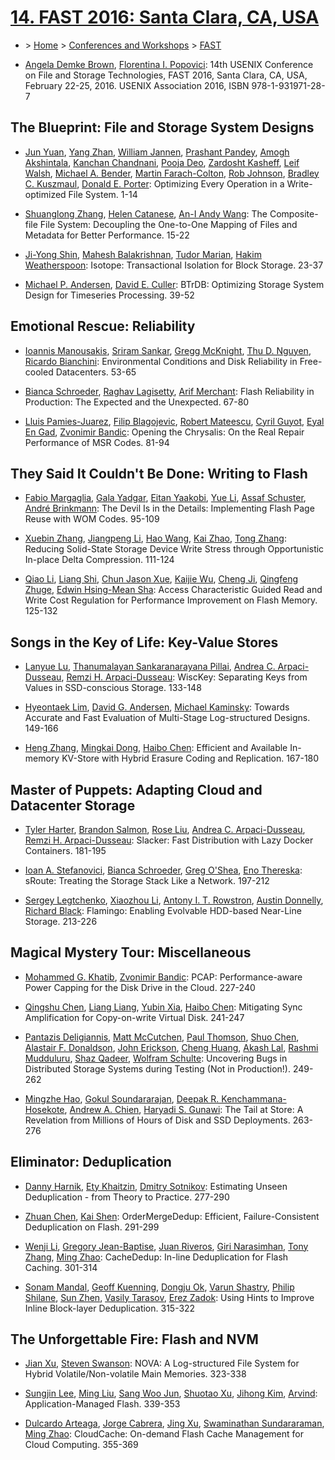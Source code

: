 # [14. FAST 2016: Santa Clara, CA, USA](http://dblp.uni-trier.de/db/conf/fast/fast2016.html)

- \> [Home](http://dblp.uni-trier.de/) > [Conferences and Workshops](http://dblp.uni-trier.de/db/conf) > [FAST](http://dblp.uni-trier.de/db/conf/fast/index.html)

- [Angela Demke Brown](http://dblp.uni-trier.de/pers/hd/b/Brown:Angela_Demke), [Florentina I. Popovici](http://dblp.uni-trier.de/pers/hd/p/Popovici:Florentina_I=):
  14th USENIX Conference on File and Storage Technologies, FAST 2016, Santa Clara, CA, USA, February 22-25, 2016. USENIX Association 2016, ISBN 978-1-931971-28-7

## The Blueprint: File and Storage System Designs

- [Jun Yuan](http://dblp.uni-trier.de/pers/hd/y/Yuan:Jun), [Yang Zhan](http://dblp.uni-trier.de/pers/hd/z/Zhan:Yang), [William Jannen](http://dblp.uni-trier.de/pers/hd/j/Jannen:William), [Prashant Pandey](http://dblp.uni-trier.de/pers/hd/p/Pandey:Prashant), [Amogh Akshintala](http://dblp.uni-trier.de/pers/hd/a/Akshintala:Amogh), [Kanchan Chandnani](http://dblp.uni-trier.de/pers/hd/c/Chandnani:Kanchan), [Pooja Deo](http://dblp.uni-trier.de/pers/hd/d/Deo:Pooja), [Zardosht Kasheff](http://dblp.uni-trier.de/pers/hd/k/Kasheff:Zardosht), [Leif Walsh](http://dblp.uni-trier.de/pers/hd/w/Walsh:Leif), [Michael A. Bender](http://dblp.uni-trier.de/pers/hd/b/Bender:Michael_A=), [Martin Farach-Colton](http://dblp.uni-trier.de/pers/hd/f/Farach=Colton:Martin), [Rob Johnson](http://dblp.uni-trier.de/pers/hd/j/Johnson:Rob), [Bradley C. Kuszmaul](http://dblp.uni-trier.de/pers/hd/k/Kuszmaul:Bradley_C=), [Donald E. Porter](http://dblp.uni-trier.de/pers/hd/p/Porter:Donald_E=):
  Optimizing Every Operation in a Write-optimized File System. 1-14

- [Shuanglong Zhang](http://dblp.uni-trier.de/pers/hd/z/Zhang:Shuanglong), [Helen Catanese](http://dblp.uni-trier.de/pers/hd/c/Catanese:Helen), [An-I Andy Wang](http://dblp.uni-trier.de/pers/hd/w/Wang:An=I_Andy):
  The Composite-file File System: Decoupling the One-to-One Mapping of Files and Metadata for Better Performance. 15-22

- [Ji-Yong Shin](http://dblp.uni-trier.de/pers/hd/s/Shin:Ji=Yong), [Mahesh Balakrishnan](http://dblp.uni-trier.de/pers/hd/b/Balakrishnan:Mahesh), [Tudor Marian](http://dblp.uni-trier.de/pers/hd/m/Marian:Tudor), [Hakim Weatherspoon](http://dblp.uni-trier.de/pers/hd/w/Weatherspoon:Hakim):
  Isotope: Transactional Isolation for Block Storage. 23-37

- [Michael P. Andersen](http://dblp.uni-trier.de/pers/hd/a/Andersen:Michael_P=), [David E. Culler](http://dblp.uni-trier.de/pers/hd/c/Culler:David_E=):
  BTrDB: Optimizing Storage System Design for Timeseries Processing. 39-52

## Emotional Rescue: Reliability

- [Ioannis Manousakis](http://dblp.uni-trier.de/pers/hd/m/Manousakis:Ioannis), [Sriram Sankar](http://dblp.uni-trier.de/pers/hd/s/Sankar:Sriram), [Gregg McKnight](http://dblp.uni-trier.de/pers/hd/m/McKnight:Gregg), [Thu D. Nguyen](http://dblp.uni-trier.de/pers/hd/n/Nguyen:Thu_D=), [Ricardo Bianchini](http://dblp.uni-trier.de/pers/hd/b/Bianchini:Ricardo):
  Environmental Conditions and Disk Reliability in Free-cooled Datacenters. 53-65

- [Bianca Schroeder](http://dblp.uni-trier.de/pers/hd/s/Schroeder:Bianca), [Raghav Lagisetty](http://dblp.uni-trier.de/pers/hd/l/Lagisetty:Raghav), [Arif Merchant](http://dblp.uni-trier.de/pers/hd/m/Merchant:Arif):
  Flash Reliability in Production: The Expected and the Unexpected. 67-80

- [Lluis Pamies-Juarez](http://dblp.uni-trier.de/pers/hd/p/Pamies=Juarez:Lluis), [Filip Blagojevic](http://dblp.uni-trier.de/pers/hd/b/Blagojevic:Filip), [Robert Mateescu](http://dblp.uni-trier.de/pers/hd/m/Mateescu:Robert), [Cyril Guyot](http://dblp.uni-trier.de/pers/hd/g/Guyot:Cyril), [Eyal En Gad](http://dblp.uni-trier.de/pers/hd/g/Gad:Eyal_En), [Zvonimir Bandic](http://dblp.uni-trier.de/pers/hd/b/Bandic:Zvonimir):
  Opening the Chrysalis: On the Real Repair Performance of MSR Codes. 81-94

## They Said It Couldn't Be Done: Writing to Flash

- [Fabio Margaglia](http://dblp.uni-trier.de/pers/hd/m/Margaglia:Fabio), [Gala Yadgar](http://dblp.uni-trier.de/pers/hd/y/Yadgar:Gala), [Eitan Yaakobi](http://dblp.uni-trier.de/pers/hd/y/Yaakobi:Eitan), [Yue Li](http://dblp.uni-trier.de/pers/hd/l/Li:Yue), [Assaf Schuster](http://dblp.uni-trier.de/pers/hd/s/Schuster:Assaf), [André Brinkmann](http://dblp.uni-trier.de/pers/hd/b/Brinkmann:Andr=eacute=):
  The Devil Is in the Details: Implementing Flash Page Reuse with WOM Codes. 95-109

- [Xuebin Zhang](http://dblp.uni-trier.de/pers/hd/z/Zhang:Xuebin), [Jiangpeng Li](http://dblp.uni-trier.de/pers/hd/l/Li:Jiangpeng), [Hao Wang](http://dblp.uni-trier.de/pers/hd/w/Wang:Hao), [Kai Zhao](http://dblp.uni-trier.de/pers/hd/z/Zhao:Kai), [Tong Zhang](http://dblp.uni-trier.de/pers/hd/z/Zhang_0002:Tong):
  Reducing Solid-State Storage Device Write Stress through Opportunistic In-place Delta Compression. 111-124

- [Qiao Li](http://dblp.uni-trier.de/pers/hd/l/Li:Qiao), [Liang Shi](http://dblp.uni-trier.de/pers/hd/s/Shi:Liang), [Chun Jason Xue](http://dblp.uni-trier.de/pers/hd/x/Xue:Chun_Jason), [Kaijie Wu](http://dblp.uni-trier.de/pers/hd/w/Wu_0001:Kaijie), [Cheng Ji](http://dblp.uni-trier.de/pers/hd/j/Ji:Cheng), [Qingfeng Zhuge](http://dblp.uni-trier.de/pers/hd/z/Zhuge:Qingfeng), [Edwin Hsing-Mean Sha](http://dblp.uni-trier.de/pers/hd/s/Sha:Edwin_Hsing=Mean):
  Access Characteristic Guided Read and Write Cost Regulation for Performance Improvement on Flash Memory. 125-132

## Songs in the Key of Life: Key-Value Stores

- [Lanyue Lu](http://dblp.uni-trier.de/pers/hd/l/Lu:Lanyue), [Thanumalayan Sankaranarayana Pillai](http://dblp.uni-trier.de/pers/hd/p/Pillai:Thanumalayan_Sankaranarayana), [Andrea C. Arpaci-Dusseau](http://dblp.uni-trier.de/pers/hd/a/Arpaci=Dusseau:Andrea_C=), [Remzi H. Arpaci-Dusseau](http://dblp.uni-trier.de/pers/hd/a/Arpaci=Dusseau:Remzi_H=):
  WiscKey: Separating Keys from Values in SSD-conscious Storage. 133-148

- [Hyeontaek Lim](http://dblp.uni-trier.de/pers/hd/l/Lim:Hyeontaek), [David G. Andersen](http://dblp.uni-trier.de/pers/hd/a/Andersen:David_G=), [Michael Kaminsky](http://dblp.uni-trier.de/pers/hd/k/Kaminsky:Michael):
  Towards Accurate and Fast Evaluation of Multi-Stage Log-structured Designs. 149-166

- [Heng Zhang](http://dblp.uni-trier.de/pers/hd/z/Zhang:Heng), [Mingkai Dong](http://dblp.uni-trier.de/pers/hd/d/Dong:Mingkai), [Haibo Chen](http://dblp.uni-trier.de/pers/hd/c/Chen:Haibo):
  Efficient and Available In-memory KV-Store with Hybrid Erasure Coding and Replication. 167-180

## Master of Puppets: Adapting Cloud and Datacenter Storage

- [Tyler Harter](http://dblp.uni-trier.de/pers/hd/h/Harter:Tyler), [Brandon Salmon](http://dblp.uni-trier.de/pers/hd/s/Salmon:Brandon), [Rose Liu](http://dblp.uni-trier.de/pers/hd/l/Liu:Rose), [Andrea C. Arpaci-Dusseau](http://dblp.uni-trier.de/pers/hd/a/Arpaci=Dusseau:Andrea_C=), [Remzi H. Arpaci-Dusseau](http://dblp.uni-trier.de/pers/hd/a/Arpaci=Dusseau:Remzi_H=):
  Slacker: Fast Distribution with Lazy Docker Containers. 181-195

- [Ioan A. Stefanovici](http://dblp.uni-trier.de/pers/hd/s/Stefanovici:Ioan_A=), [Bianca Schroeder](http://dblp.uni-trier.de/pers/hd/s/Schroeder:Bianca), [Greg O'Shea](http://dblp.uni-trier.de/pers/hd/o/O=Shea:Greg), [Eno Thereska](http://dblp.uni-trier.de/pers/hd/t/Thereska:Eno):
  sRoute: Treating the Storage Stack Like a Network. 197-212

- [Sergey Legtchenko](http://dblp.uni-trier.de/pers/hd/l/Legtchenko:Sergey), [Xiaozhou Li](http://dblp.uni-trier.de/pers/hd/l/Li:Xiaozhou), [Antony I. T. Rowstron](http://dblp.uni-trier.de/pers/hd/r/Rowstron:Antony_I=_T=), [Austin Donnelly](http://dblp.uni-trier.de/pers/hd/d/Donnelly:Austin), [Richard Black](http://dblp.uni-trier.de/pers/hd/b/Black:Richard):
  Flamingo: Enabling Evolvable HDD-based Near-Line Storage. 213-226

## Magical Mystery Tour: Miscellaneous

- [Mohammed G. Khatib](http://dblp.uni-trier.de/pers/hd/k/Khatib:Mohammed_G=), [Zvonimir Bandic](http://dblp.uni-trier.de/pers/hd/b/Bandic:Zvonimir):
  PCAP: Performance-aware Power Capping for the Disk Drive in the Cloud. 227-240

- [Qingshu Chen](http://dblp.uni-trier.de/pers/hd/c/Chen:Qingshu), [Liang Liang](http://dblp.uni-trier.de/pers/hd/l/Liang:Liang), [Yubin Xia](http://dblp.uni-trier.de/pers/hd/x/Xia:Yubin), [Haibo Chen](http://dblp.uni-trier.de/pers/hd/c/Chen:Haibo):
  Mitigating Sync Amplification for Copy-on-write Virtual Disk. 241-247

- [Pantazis Deligiannis](http://dblp.uni-trier.de/pers/hd/d/Deligiannis:Pantazis), [Matt McCutchen](http://dblp.uni-trier.de/pers/hd/m/McCutchen:Matt), [Paul Thomson](http://dblp.uni-trier.de/pers/hd/t/Thomson:Paul), [Shuo Chen](http://dblp.uni-trier.de/pers/hd/c/Chen:Shuo), [Alastair F. Donaldson](http://dblp.uni-trier.de/pers/hd/d/Donaldson:Alastair_F=), [John Erickson](http://dblp.uni-trier.de/pers/hd/e/Erickson:John), [Cheng Huang](http://dblp.uni-trier.de/pers/hd/h/Huang:Cheng), [Akash Lal](http://dblp.uni-trier.de/pers/hd/l/Lal:Akash), [Rashmi Mudduluru](http://dblp.uni-trier.de/pers/hd/m/Mudduluru:Rashmi), [Shaz Qadeer](http://dblp.uni-trier.de/pers/hd/q/Qadeer:Shaz), [Wolfram Schulte](http://dblp.uni-trier.de/pers/hd/s/Schulte:Wolfram):
  Uncovering Bugs in Distributed Storage Systems during Testing (Not in Production!). 249-262

- [Mingzhe Hao](http://dblp.uni-trier.de/pers/hd/h/Hao:Mingzhe), [Gokul Soundararajan](http://dblp.uni-trier.de/pers/hd/s/Soundararajan:Gokul), [Deepak R. Kenchammana-Hosekote](http://dblp.uni-trier.de/pers/hd/k/Kenchammana=Hosekote:Deepak_R=), [Andrew A. Chien](http://dblp.uni-trier.de/pers/hd/c/Chien:Andrew_A=), [Haryadi S. Gunawi](http://dblp.uni-trier.de/pers/hd/g/Gunawi:Haryadi_S=):
  The Tail at Store: A Revelation from Millions of Hours of Disk and SSD Deployments. 263-276

## Eliminator: Deduplication

- [Danny Harnik](http://dblp.uni-trier.de/pers/hd/h/Harnik:Danny), [Ety Khaitzin](http://dblp.uni-trier.de/pers/hd/k/Khaitzin:Ety), [Dmitry Sotnikov](http://dblp.uni-trier.de/pers/hd/s/Sotnikov:Dmitry):
  Estimating Unseen Deduplication - from Theory to Practice. 277-290

- [Zhuan Chen](http://dblp.uni-trier.de/pers/hd/c/Chen:Zhuan), [Kai Shen](http://dblp.uni-trier.de/pers/hd/s/Shen:Kai):
  OrderMergeDedup: Efficient, Failure-Consistent Deduplication on Flash. 291-299

- [Wenji Li](http://dblp.uni-trier.de/pers/hd/l/Li:Wenji), [Gregory Jean-Baptise](http://dblp.uni-trier.de/pers/hd/j/Jean=Baptise:Gregory), [Juan Riveros](http://dblp.uni-trier.de/pers/hd/r/Riveros:Juan), [Giri Narasimhan](http://dblp.uni-trier.de/pers/hd/n/Narasimhan:Giri), [Tony Zhang](http://dblp.uni-trier.de/pers/hd/z/Zhang:Tony), [Ming Zhao](http://dblp.uni-trier.de/pers/hd/z/Zhao:Ming):
  CacheDedup: In-line Deduplication for Flash Caching. 301-314

- [Sonam Mandal](http://dblp.uni-trier.de/pers/hd/m/Mandal:Sonam), [Geoff Kuenning](http://dblp.uni-trier.de/pers/hd/k/Kuenning:Geoff), [Dongju Ok](http://dblp.uni-trier.de/pers/hd/o/Ok:Dongju), [Varun Shastry](http://dblp.uni-trier.de/pers/hd/s/Shastry:Varun), [Philip Shilane](http://dblp.uni-trier.de/pers/hd/s/Shilane:Philip), [Sun Zhen](http://dblp.uni-trier.de/pers/hd/z/Zhen:Sun), [Vasily Tarasov](http://dblp.uni-trier.de/pers/hd/t/Tarasov:Vasily), [Erez Zadok](http://dblp.uni-trier.de/pers/hd/z/Zadok:Erez):
  Using Hints to Improve Inline Block-layer Deduplication. 315-322

## The Unforgettable Fire: Flash and NVM

- [Jian Xu](http://dblp.uni-trier.de/pers/hd/x/Xu:Jian), [Steven Swanson](http://dblp.uni-trier.de/pers/hd/s/Swanson:Steven):
  NOVA: A Log-structured File System for Hybrid Volatile/Non-volatile Main Memories. 323-338

- [Sungjin Lee](http://dblp.uni-trier.de/pers/hd/l/Lee:Sungjin), [Ming Liu](http://dblp.uni-trier.de/pers/hd/l/Liu:Ming), [Sang Woo Jun](http://dblp.uni-trier.de/pers/hd/j/Jun:Sang_Woo), [Shuotao Xu](http://dblp.uni-trier.de/pers/hd/x/Xu:Shuotao), [Jihong Kim](http://dblp.uni-trier.de/pers/hd/k/Kim:Jihong), [Arvind](http://dblp.uni-trier.de/pers/hd/a/Arvind:):
  Application-Managed Flash. 339-353

- [Dulcardo Arteaga](http://dblp.uni-trier.de/pers/hd/a/Arteaga:Dulcardo), [Jorge Cabrera](http://dblp.uni-trier.de/pers/hd/c/Cabrera:Jorge), [Jing Xu](http://dblp.uni-trier.de/pers/hd/x/Xu:Jing), [Swaminathan Sundararaman](http://dblp.uni-trier.de/pers/hd/s/Sundararaman:Swaminathan), [Ming Zhao](http://dblp.uni-trier.de/pers/hd/z/Zhao_0002:Ming):
  CloudCache: On-demand Flash Cache Management for Cloud Computing. 355-369